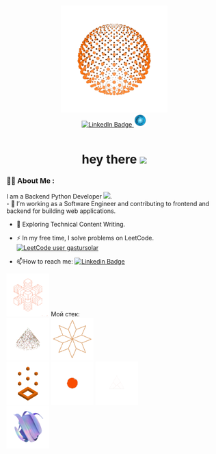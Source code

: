 <div align="center">
<img src="gifs/666_2.gif" width="250" height="250"> <br>
<div id="badges">
  <a href="www.linkedin.com/in/dyachuk-roman">
    <img src="https://img.shields.io/badge/LinkedIn-blue?style=for-the-badge&logo=linkedin&logoColor=white" alt="LinkedIn Badge"/>
  </a>
  <a href="www.linkedin.com/in/dyachuk-roman">
    <img src="gifs/1.gif" width="30" height="30" alt="LinkedIn Badge"/>
  </a>
  <br>
  <img src="https://komarev.com/ghpvc/?username=asterrus&style=for-the-badge&color=blue" alt=""/>
</div>
  <h1>
  hey there
  <img src="https://media.giphy.com/media/hvRJCLFzcasrR4ia7z/giphy.gif" width="30px"/>
</h1>
</div>


### :man_technologist: About Me :
I am a Backend Python Developer <img src="https://media.giphy.com/media/WUlplcMpOCEmTGBtBW/giphy.gif" width="30">.<br>                                                 - :telescope: I’m working as a Software Engineer and contributing to frontend and backend for building web applications.

- :seedling: Exploring Technical Content Writing.

- :zap: In my free time, I solve problems on LeetCode. [![LeetCode user gastursolar](https://img.shields.io/badge/dynamic/json?style=flat&labelColor=black&color=%23ffa116&label=Solved&query=solvedOverTotal&url=https%3A%2F%2Fleetcode-badge.vercel.app%2Fapi%2Fusers%2Fgastursolar&logo=leetcode&logoColor=yellow)](https://leetcode.com/gastursolar/)

- :mailbox:How to reach me: [![Linkedin Badge](https://img.shields.io/badge/-Roman-blue?style=flat&logo=Linkedin&logoColor=white)](www.linkedin.com/in/dyachuk-roman)                               
<div id="stack">
  <img src="gifs//222.gif" width="100" height="100"> Мой стек:      
</div>


<div id="all_gif">
<div align="left">

<img src="gifs//10_1.gif" width="100" height="100">
<img src="gifs//11.gif" width="100" height="100">
</div>
<div>
<img src="gifs//123.gif" width="100" height="100">
<img src="gifs//133.gif" width="100" height="100">
<img src="gifs//6.gif" width="100" height="100">
</div>
<div>
<img src="gifs//yy3.gif" width="100" height="100">
</div>
</div>

